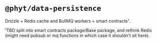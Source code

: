 # `@phyt/data-persistence`

Drizzle + Redis cache and BullMQ workers + smart contracts¹.

¹TBD split into smart contracts package/Base package, and rethink Redis (might need pubsub or mq functions in which case it shouldn't sit here).
